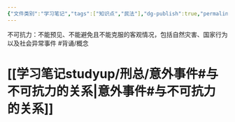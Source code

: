```yaml
---
{"文件类别":"学习笔记","tags":["知识点","民法"],"dg-publish":true,"permalink":"/学习笔记studyup/民法总论/不可抗力/","dgPassFrontmatter":true,"created":"2024-09-18T20:09:18.379+08:00","updated":"2024-11-02T19:15:31.439+08:00"}
---
```


不可抗力：不能预见、不能避免且不能克服的客观情况，包括自然灾害、国家行为以及社会异常事件 #背诵/概念 
# [[学习笔记studyup/刑总/意外事件#与不可抗力的关系\|意外事件#与不可抗力的关系]]